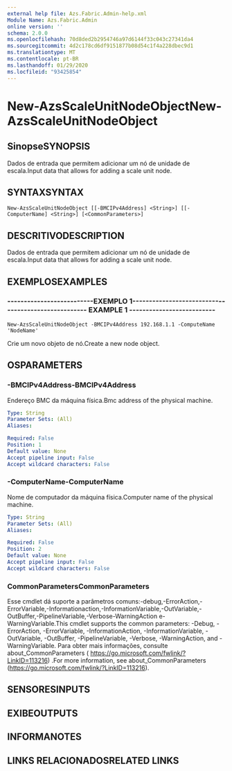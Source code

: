 ```yaml
---
external help file: Azs.Fabric.Admin-help.xml
Module Name: Azs.Fabric.Admin
online version: ''
schema: 2.0.0
ms.openlocfilehash: 70d8ded2b2954746a97d6144f33c043c27341da4
ms.sourcegitcommit: 4d2c178cd6df9151877b08d54c1f4a228dbec9d1
ms.translationtype: MT
ms.contentlocale: pt-BR
ms.lasthandoff: 01/29/2020
ms.locfileid: "93425854"
---
```

# <span data-ttu-id="8c5b9-101">New-AzsScaleUnitNodeObject</span><span class="sxs-lookup"><span data-stu-id="8c5b9-101">New-AzsScaleUnitNodeObject</span></span>

## <span data-ttu-id="8c5b9-102">Sinopse</span><span class="sxs-lookup"><span data-stu-id="8c5b9-102">SYNOPSIS</span></span>
<span data-ttu-id="8c5b9-103">Dados de entrada que permitem adicionar um nó de unidade de escala.</span><span class="sxs-lookup"><span data-stu-id="8c5b9-103">Input data that allows for adding a scale unit node.</span></span>

## <span data-ttu-id="8c5b9-104">SYNTAX</span><span class="sxs-lookup"><span data-stu-id="8c5b9-104">SYNTAX</span></span>

```
New-AzsScaleUnitNodeObject [[-BMCIPv4Address] <String>] [[-ComputerName] <String>] [<CommonParameters>]
```

## <span data-ttu-id="8c5b9-105">DESCRITIVO</span><span class="sxs-lookup"><span data-stu-id="8c5b9-105">DESCRIPTION</span></span>
<span data-ttu-id="8c5b9-106">Dados de entrada que permitem adicionar um nó de unidade de escala.</span><span class="sxs-lookup"><span data-stu-id="8c5b9-106">Input data that allows for adding a scale unit node.</span></span>

## <span data-ttu-id="8c5b9-107">EXEMPLOS</span><span class="sxs-lookup"><span data-stu-id="8c5b9-107">EXAMPLES</span></span>

### <span data-ttu-id="8c5b9-108">--------------------------EXEMPLO 1--------------------------</span><span class="sxs-lookup"><span data-stu-id="8c5b9-108">-------------------------- EXAMPLE 1 --------------------------</span></span>
```
New-AzsScaleUnitNodeObject -BMCIPv4Address 192.168.1.1 -ComputeName 'NodeName'
```

<span data-ttu-id="8c5b9-109">Crie um novo objeto de nó.</span><span class="sxs-lookup"><span data-stu-id="8c5b9-109">Create a new node object.</span></span>

## <span data-ttu-id="8c5b9-110">OS</span><span class="sxs-lookup"><span data-stu-id="8c5b9-110">PARAMETERS</span></span>

### <span data-ttu-id="8c5b9-111">-BMCIPv4Address</span><span class="sxs-lookup"><span data-stu-id="8c5b9-111">-BMCIPv4Address</span></span>
<span data-ttu-id="8c5b9-112">Endereço BMC da máquina física.</span><span class="sxs-lookup"><span data-stu-id="8c5b9-112">Bmc address of the physical machine.</span></span>

```yaml
Type: String
Parameter Sets: (All)
Aliases: 

Required: False
Position: 1
Default value: None
Accept pipeline input: False
Accept wildcard characters: False
```

### <span data-ttu-id="8c5b9-113">-ComputerName</span><span class="sxs-lookup"><span data-stu-id="8c5b9-113">-ComputerName</span></span>
<span data-ttu-id="8c5b9-114">Nome de computador da máquina física.</span><span class="sxs-lookup"><span data-stu-id="8c5b9-114">Computer name of the physical machine.</span></span>

```yaml
Type: String
Parameter Sets: (All)
Aliases: 

Required: False
Position: 2
Default value: None
Accept pipeline input: False
Accept wildcard characters: False
```

### <span data-ttu-id="8c5b9-115">CommonParameters</span><span class="sxs-lookup"><span data-stu-id="8c5b9-115">CommonParameters</span></span>
<span data-ttu-id="8c5b9-116">Esse cmdlet dá suporte a parâmetros comuns:-debug,-ErrorAction,-ErrorVariable,-Informationaction,-InformationVariable,-OutVariable,-OutBuffer,-PipelineVariable,-Verbose-WarningAction e-WarningVariable.</span><span class="sxs-lookup"><span data-stu-id="8c5b9-116">This cmdlet supports the common parameters: -Debug, -ErrorAction, -ErrorVariable, -InformationAction, -InformationVariable, -OutVariable, -OutBuffer, -PipelineVariable, -Verbose, -WarningAction, and -WarningVariable.</span></span> <span data-ttu-id="8c5b9-117">Para obter mais informações, consulte about_CommonParameters ( https://go.microsoft.com/fwlink/?LinkID=113216) .</span><span class="sxs-lookup"><span data-stu-id="8c5b9-117">For more information, see about_CommonParameters (https://go.microsoft.com/fwlink/?LinkID=113216).</span></span>

## <span data-ttu-id="8c5b9-118">SENSORES</span><span class="sxs-lookup"><span data-stu-id="8c5b9-118">INPUTS</span></span>

## <span data-ttu-id="8c5b9-119">EXIBE</span><span class="sxs-lookup"><span data-stu-id="8c5b9-119">OUTPUTS</span></span>

## <span data-ttu-id="8c5b9-120">INFORMA</span><span class="sxs-lookup"><span data-stu-id="8c5b9-120">NOTES</span></span>

## <span data-ttu-id="8c5b9-121">LINKS RELACIONADOS</span><span class="sxs-lookup"><span data-stu-id="8c5b9-121">RELATED LINKS</span></span>

